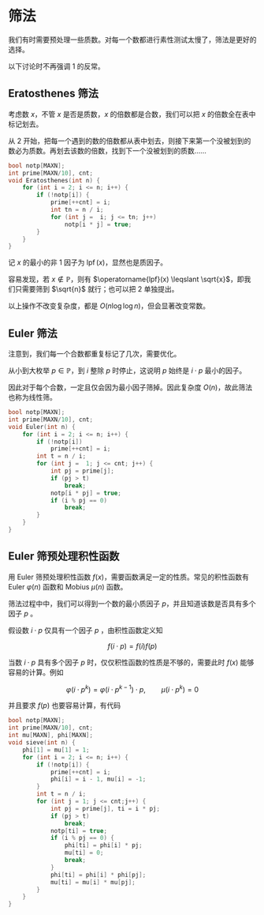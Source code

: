 # 筛法

我们有时需要预处理一些质数。对每一个数都进行素性测试太慢了，筛法是更好的选择。

以下讨论时不再强调 $1$ 的反常。

## Eratosthenes 筛法

考虑数 $x$，不管 $x$ 是否是质数，$x$ 的倍数都是合数，我们可以把 $x$ 的倍数全在表中标记划去。

从 $2$ 开始，把每一个遇到的数的倍数都从表中划去，则接下来第一个没被划到的数必为质数。再划去该数的倍数，找到下一个没被划到的质数……

```cpp
bool notp[MAXN];
int prime[MAXN/10], cnt;
void Eratosthenes(int n) {
    for (int i = 2; i <= n; i++) {
        if (!notp[i]) {
            prime[++cnt] = i;
            int tn = n / i;
            for (int j =  i; j <= tn; j++)
                notp[i * j] = true;
        }
    }
}
```

记 $x$ 的最小的非 $1$ 因子为 $\operatorname{lpf}(x)$，显然也是质因子。

容易发现，若 $x \notin \mathbb{P}$，则有 $\operatorname{lpf}(x) \leqslant \sqrt{x}$，即我们只需要筛到 $\sqrt{n}$ 就行；也可以把 $2$ 单独提出。

以上操作不改变复杂度，都是 $O(n \log \log n)$，但会显著改变常数。

## Euler 筛法

注意到，我们每一个合数都重复标记了几次，需要优化。

从小到大枚举 $p \in \mathbb{P}$，到 $i$ 整除 $p$ 时停止，这说明 $p$ 始终是 $i \cdot p$ 最小的因子。

因此对于每个合数，一定且仅会因为最小因子筛掉。因此复杂度 $O(n)$，故此筛法也称为线性筛。

```cpp
bool notp[MAXN];
int prime[MAXN/10], cnt;
void Euler(int n) {
    for (int i = 2; i <= n; i++) {
        if (!notp[i])
            prime[++cnt] = i;
        int t = n / i;
        for (int j =  1; j <= cnt; j++) {
            int pj = prime[j];
            if (pj > t)
                break;
            notp[i * pj] = true;
            if (i % pj == 0)
                break;
        }
    }
}
```

## Euler 筛预处理积性函数

用 Euler 筛预处理积性函数 $f(x)$，需要函数满足一定的性质。常见的积性函数有 Euler $\varphi(n)$ 函数和 Mobius $\mu(n)$ 函数。

筛法过程中中，我们可以得到一个数的最小质因子 $p$，并且知道该数是否具有多个因子 $p$ 。

假设数 $i \cdot p$ 仅具有一个因子 $p$ ，由积性函数定义知

$$
f(i \cdot p) = f(i) f(p)
$$

当数 $i \cdot p$ 具有多个因子 $p$ 时，仅仅积性函数的性质是不够的，需要此时 $f(x)$ 能够容易的计算。例如

$$
\varphi(i \cdot p^k) = \varphi(i \cdot p^{k-1}) \cdot p, \qquad \mu(i \cdot p^k) = 0
$$

并且要求 $f(p)$ 也要容易计算，有代码

```cpp
bool notp[MAXN];
int prime[MAXN/10], cnt;
int mu[MAXN], phi[MAXN];
void sieve(int n) {
    phi[1] = mu[1] = 1;
    for (int i = 2; i <= n; i++) {
        if (!notp[i]) {
            prime[++cnt] = i;
            phi[i] = i - 1, mu[i] = -1;
        }
        int t = n / i;
        for (int j = 1; j <= cnt;j++) {
            int pj = prime[j], ti = i * pj;
            if (pj > t)
                break;
            notp[ti] = true;
            if (i % pj == 0) {
                phi[ti] = phi[i] * pj;
                mu[ti] = 0;
                break;
            }
            phi[ti] = phi[i] * phi[pj];
            mu[ti] = mu[i] * mu[pj];
        }
    }
}
```


